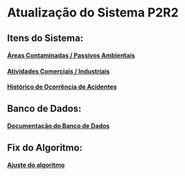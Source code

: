# Atualização do Sistema P2R2


## Itens do Sistema:

#### [Áreas Contaminadas / Passivos Ambientais][1]

#### [Atividades Comerciais / Industriais][2]

#### [Histórico de Ocorrência de Acidentes][3]



## Banco de Dados:

#### [Documentação do Banco de Dados][100]



## Fix do Algoritmo:

#### [Ajuste do algoritmo][101]



[1]:01_areas_contaminadas_passivos_ambientais.md

[2]:02_atividades_comerciais_industriais.md

[3]:03_historico_ocorrencia_acidentes.md


[100]:bd/bd.md

[101]:algoritmo/alg.md